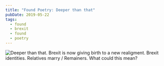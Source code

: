 ```yaml
---
title: "Found Poetry: Deeper than that"
pubDate: 2019-05-22
tags:
  - found
  - brexit
  - found
  - poetry
---
```


![Deeper than that. Brexit is now giving birth to a new realigment. Brexit identities.  Relatives marry / Remainers. What could this mean?](https://s3-eu-west-1.amazonaws.com/domchristie/deeper_than_that.jpg)
